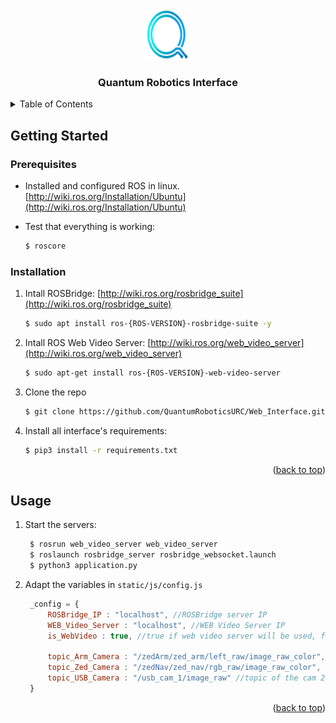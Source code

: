 <div id="top"></div>

<!-- PROJECT LOGO -->
<br />
<div align="center">
  <a href="qrteam.space">
    <img src="static/img/QLogo.png" alt="Logo" width="80" height="80">
  </a>

  <h3 align="center">Quantum Robotics Interface</h3>

</div>

<!-- TABLE OF CONTENTS -->
<details>
  <summary>Table of Contents</summary>
  <ol>
    <li>
      <a href="#getting-started">Getting Started</a>
      <ul>
        <li><a href="#prerequisites">Prerequisites</a></li>
        <li><a href="#installation">Installation</a></li>
      </ul>
    </li>
    <li><a href="#usage">Usage</a></li>
  </ol>
</details>


<!-- GETTING STARTED -->
## Getting Started

### Prerequisites

* Installed and configured ROS in linux. [http://wiki.ros.org/Installation/Ubuntu](http://wiki.ros.org/Installation/Ubuntu)

* Test that everything is working:
   ```sh
   $ roscore
   ```

### Installation

1. Intall ROSBridge: [http://wiki.ros.org/rosbridge_suite](http://wiki.ros.org/rosbridge_suite)
   ```sh
   $ sudo apt install ros-{ROS-VERSION}-rosbridge-suite -y
   ```
2. Intall ROS Web Video Server: [http://wiki.ros.org/web_video_server](http://wiki.ros.org/web_video_server)
   ```sh
   $ sudo apt-get install ros-{ROS-VERSION}-web-video-server
   ```
3. Clone the repo
   ```sh
   $ git clone https://github.com/QuantumRoboticsURC/Web_Interface.git 
   ```
4. Install all interface's requirements:
   ```sh
   $ pip3 install -r requirements.txt
   ```

<p align="right">(<a href="#top">back to top</a>)</p>



<!-- USAGE EXAMPLES -->
## Usage

1. Start the servers:
   ```sh
    $ rosrun web_video_server web_video_server
    $ roslaunch rosbridge_server rosbridge_websocket.launch
    $ python3 application.py
   ```
2. Adapt the variables in `static/js/config.js`
   ```js
    _config = {
        ROSBridge_IP : "localhost", //ROSBridge server IP
        WEB_Video_Server : "localhost", //WEB Video Server IP
        is_WebVideo : true, //true if web video server will be used, false if ROSBridge will be used

        topic_Arm_Camera : "/zedArm/zed_arm/left_raw/image_raw_color", //topic of the cam seen in arm dashboard
        topic_Zed_Camera : "/zedNav/zed_nav/rgb_raw/image_raw_color", //topic of the cam 1 seen in nav dashboard
        topic_USB_Camera : "/usb_cam_1/image_raw" //topic of the cam 2 seen in nav dashboard
    }
   ```


<p align="right">(<a href="#top">back to top</a>)</p>
